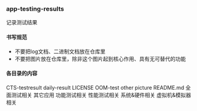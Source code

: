 ### app-testing-results

记录测试结果

#### 书写规范

- 不要把log文档、二进制文档放在仓库里
- 不要把图片放在仓库里，除非这个图片起到核心作用、具有无可替代的功能

#### 各目录的内容

CTS-testresult
daily-result
LICENSE
OOM-test
other
picture
README.md
全面测试相关
其它应用
功能测试相关
性能测试相关
系统&硬件相关
虚拟机&模拟器相关